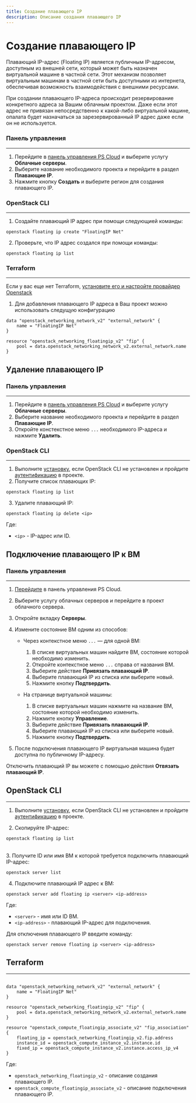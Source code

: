```yaml
---
title: Создание плавающего IP
description: Описание создания плавающего IP
---
```


# Создание плавающего IP

Плавающий IP-адрес (Floating IP) является публичным IP-адресом, доступным из внешней сети, который может быть назначен виртуальной машине в частной сети. Этот механизм позволяет виртуальным машинам в частной сети быть доступными из интернета, обеспечивая возможность взаимодействия с внешними ресурсами.

При создании плавающего IP-адреса происходит резервирование конкретного адреса за Вашим облачным проектом. Даже если этот адрес не привязан непосредственно к какой-либо виртуальной машине, опалата будет назначаться за зарезервированный IP адрес даже если он не используется.

### Панель управления

---

1. Перейдите в [панель управления PS Cloud](https://console.ps.kz/) и выберите услугу **Облачные серверы**.
2. Выберите название необходимого проекта и перейдите в раздел **Плавающие IP**.
3. Нажмите кнопку **Создать** и выберите регион для создания плавающего IP.

### OpenStack CLI

---

1. Создайте плавающий IP адрес при помощи следующией команды:

```
openstack floating ip create "FloatingIP Net"
```

2. Проверьте, что IP адрес создался при помощи команды:

```
openstack floating ip list
```

### Terraform

---

Если у вас еще нет Terraform, [установите его и настройте провайдер Openstack](https://registry.terraform.io/providers/terraform-provider-openstack/openstack/latest/docs)

1. Для добавления плавающего IP адреса в Ваш проект можно использовать следущую конфигурацию

```hcl
data "openstack_networking_network_v2" "external_network" {
	name = "FloatingIP Net"
}

resource "openstack_networking_floatingip_v2" "fip" {
	pool = data.openstack_networking_network_v2.external_network.name
}
```

## Удаление плавающего IP

### Панель управления

---

1. Перейдите в [панель управления PS Cloud](https://console.ps.kz/) и выберите услугу **Облачные серверы**.
2. Выберите название необходимого проекта и перейдите в раздел **Плавающие IP**.
3. Откройте констекстное меню `...` необходимого IP-адреса и нажмите **Удалить**.

### OpenStack CLI

---

1. Выполните [установку](/), если OpenStack CLI не установлен и пройдите [аутентификацию](/) в проекте.
2. Получите список плавающих IP:

```
openstack floating ip list
```

3. Удалите плавающий IP:

```
openstack floating ip delete <ip>
```

Где:

- `<ip>` - IP-адрес или ID.

## Подключение плавающего IP к ВМ

### Панель управления

---

1. [Перейдите](https://auth.ps.kz/?required_keys=uid&redirect_uri=https://console.ps.kz/account) в панель управления PS Cloud.
2. Выберите услугу облачных серверов и перейдите в проект облачного сервера.
3. Откройте вкладку **Cерверы**.
4. Измените состояние ВМ одним из способов:

   - Через контекстное меню `...` — для одной ВМ:

     1. В списке виртуальных машин найдите ВМ, состояние которой необходимо изменить.
     2. Откройте контекстное меню `...` справа от названия ВМ.
     3. Выберите действие **Привязать плавающий IP**.
     4. Выберите плавающий IP из списка или выберите новый.
     5. Нажмите кнопку **Подтвердить**.

   - На странице виртуальной машины:
     1. В списке виртуальных машин нажмите на название ВМ, состояние которой необходимо изменить.
     2. Нажмите кнопку **Управление**.
     3. Выберите действие **Привязать плавающий IP**.
     4. Выберите плавающий IP из списка или выберите новый.
     5. Нажмите кнопку **Подтвердить**.

5. После подключения плавающего IP виртуальная машина будет доступна по публичному IP-адресу.

Отключить плавающий IP вы можете с помощью действия **Отвязать плавающий IP**.

## OpenStack CLI

---

1. Выполните [установку](/), если OpenStack CLI не установлен и пройдите [аутентификацию](/) в проекте.

2. Скопируйте IP-адрес:

```shell
openstack floating ip list
```

\
3. Получите ID или имя ВМ к которой требуется подключить плавающий IP-адрес:

```
openstack server list
```

4. Подключите плавающий IP адрес к ВМ:

```shell
openstack server add floating ip <server> <ip-address>
```

Где:

- `<server>` - имя или ID ВМ.
- `<ip-address>` - плавающий IP-адрес для подключения.

Для отключения плавающего IP введите команду:

```shell
openstack server remove floating ip <server> <ip-address>
```

## Terraform

---

```hcl

data "openstack_networking_network_v2" "external_network" {
	name = "FloatingIP Net"
}

resource "openstack_networking_floatingip_v2" "fip" {
	pool = data.openstack_networking_network_v2.external_network.name
}

resource "openstack_compute_floatingip_associate_v2" "fip_association" {
	floating_ip = openstack_networking_floatingip_v2.fip.address
	instance_id = openstack_compute_instance_v2.instance.id
	fixed_ip = openstack_compute_instance_v2.instance.access_ip_v4
}
```

Где:

- `openstack_networking_floatingip_v2` - описание создания плавающего IP.
- `openstack_compute_floatingip_associate_v2` - описание подключения плавающего IP.
